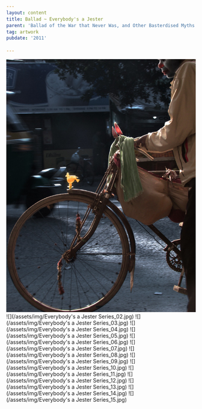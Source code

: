 ```yaml
---
layout: content
title: Ballad ~ Everybody's a Jester
parent: 'Ballad of the War that Never Was, and Other Basterdised Myths'
tag: artwork
pubdate: '2011'

---
```

![Series: Everybody's a Jester 1-10, 2010-2011, Archival print on Hahnemuhle paper, 61 x 45.7 cm / 45.7x61 cm](https://raw.githubusercontent.com/mpalash/aliakbarmehta/master/assets/img/Everybody's%20a%20Jester%20Series_01.jpg)
![](/assets/img/Everybody's a Jester Series_02.jpg)
![](/assets/img/Everybody's a Jester Series_03.jpg)
![](/assets/img/Everybody's a Jester Series_04.jpg)
![](/assets/img/Everybody's a Jester Series_05.jpg)
![](/assets/img/Everybody's a Jester Series_06.jpg)
![](/assets/img/Everybody's a Jester Series_07.jpg)
![](/assets/img/Everybody's a Jester Series_08.jpg)
![](/assets/img/Everybody's a Jester Series_09.jpg)
![](/assets/img/Everybody's a Jester Series_10.jpg)
![](/assets/img/Everybody's a Jester Series_11.jpg)
![](/assets/img/Everybody's a Jester Series_12.jpg)
![](/assets/img/Everybody's a Jester Series_13.jpg)
![](/assets/img/Everybody's a Jester Series_14.jpg)
![](/assets/img/Everybody's a Jester Series_15.jpg)
